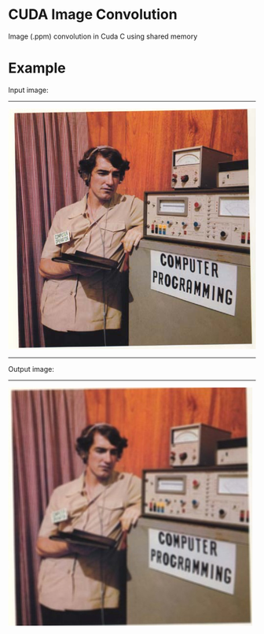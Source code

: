# CUDA Image Convolution
Image (.ppm) convolution in Cuda C using shared memory
# Example
Input image:

---
![input](computer_programming.jpg)

---
Output image:

---
![output](processed_computer_programming.jpg)
